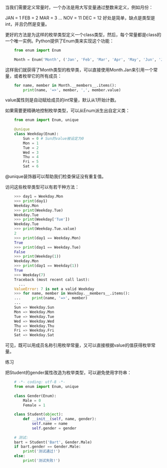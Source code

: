 当我们需要定义常量时，一个办法是用大写变量通过整数来定义，例如月份：

JAN = 1
FEB = 2
MAR = 3
...
NOV = 11
DEC = 12
好处是简单，缺点是类型是int，并且仍然是变量。

更好的方法是为这样的枚举类型定义一个class类型，然后，每个常量都是class的一个唯一实例。Python提供了Enum类来实现这个功能：
```python
    from enum import Enum
    
    Month = Enum('Month', ('Jan', 'Feb', 'Mar', 'Apr', 'May', 'Jun', 'Jul', 'Aug', 'Sep', 'Oct', 'Nov', 'Dec'))
```
这样我们就获得了Month类型的枚举类，可以直接使用Month.Jan来引用一个常量，或者枚举它的所有成员：
```python
    for name, member in Month.__members__.items():
        print(name, '=>', member, ',', member.value)
```
value属性则是自动赋给成员的int常量，默认从1开始计数。

如果需要更精确地控制枚举类型，可以从Enum派生出自定义类：
```python
    from enum import Enum, unique
    
    @unique
    class Weekday(Enum):
        Sun = 0 # Sun的value被设定为0
        Mon = 1
        Tue = 2
        Wed = 3
        Thu = 4
        Fri = 5
        Sat = 6
```
@unique装饰器可以帮助我们检查保证没有重复值。

访问这些枚举类型可以有若干种方法：
```python
    >>> day1 = Weekday.Mon
    >>> print(day1)
    Weekday.Mon
    >>> print(Weekday.Tue)
    Weekday.Tue
    >>> print(Weekday['Tue'])
    Weekday.Tue
    >>> print(Weekday.Tue.value)
    2
    >>> print(day1 == Weekday.Mon)
    True
    >>> print(day1 == Weekday.Tue)
    False
    >>> print(Weekday(1))
    Weekday.Mon
    >>> print(day1 == Weekday(1))
    True
    >>> Weekday(7)
    Traceback (most recent call last):
      ...
    ValueError: 7 is not a valid Weekday
    >>> for name, member in Weekday.__members__.items():
    ...     print(name, '=>', member)
    ...
    Sun => Weekday.Sun
    Mon => Weekday.Mon
    Tue => Weekday.Tue
    Wed => Weekday.Wed
    Thu => Weekday.Thu
    Fri => Weekday.Fri
    Sat => Weekday.Sat
```
可见，既可以用成员名称引用枚举常量，又可以直接根据value的值获得枚举常量。

练习

把Student的gender属性改造为枚举类型，可以避免使用字符串：
```python
    # -*- coding: utf-8 -*-
    from enum import Enum, unique
    
    class Gender(Enum):
        Male = 0
        Female = 1
    
    class Student(object):
        def __init__(self, name, gender):
            self.name = name
            self.gender = gender
    
    # 测试:
    bart = Student('Bart', Gender.Male)
    if bart.gender == Gender.Male:
        print('测试通过!')
    else:
        print('测试失败!')
    
```